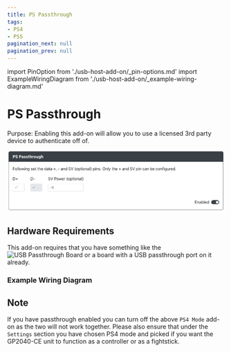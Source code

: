 ```yaml
---
title: PS Passthrough
tags:
- PS4
- PS5
pagination_next: null
pagination_prev: null
---
```


import PinOption from './usb-host-add-on/_pin-options.md'
import ExampleWiringDiagram from './usb-host-add-on/_example-wiring-diagram.md'

# PS Passthrough

Purpose: Enabling this add-on will allow you to use a licensed 3rd party device to authenticate off of.

![GP2040-CE Configurator - PS Passthrough](../assets/images/gpc-add-ons-ps-passthrough.png)

<PinOption />

## Hardware Requirements

 This add-on requires that you have something like the ![USB Passthrough Board](https://github.com/OpenStickCommunity/Hardware/tree/main/USB%20Passthrough%20Board) or a board with a USB passthrough port on it already.  

 ### Example Wiring Diagram

<ExampleWiringDiagram />
 
 ## Note
 
 If you have passthrough enabled you can turn off the above `PS4 Mode` add-on as the two will not work together.  Please also ensure that under the `Settings` section you have chosen PS4 mode and picked if you want the GP2040-CE unit to function as a controller or as a fightstick.
